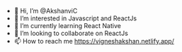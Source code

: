 - 👋 Hi, I’m @AkshanviC
- 👀 I’m interested in Javascript and ReactJs
- 🌱 I’m currently learning React Native
- 💞️ I’m looking to collaborate on ReactJs
- 📫 How to reach me https://vigneshakshan.netlify.app/

<!---
AkshanviC/AkshanviC is a ✨ special ✨ repository because its `README.md` (this file) appears on your GitHub profile.
You can click the Preview link to take a look at your changes.
--->

